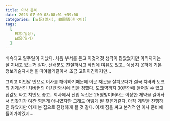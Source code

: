 ```yaml
---
title: 이사 준비
date: 2023-07-09 08:08:01 +09:00
categories: [日記(일기), 韓国語(한국어)]
tags:
  [
    日常(일상),
    日記(일기)
  ]
---
```

배속되고 일주일이 지났다.
처음 부서를 듣고 이것저것 생각이 많았었지만 아직까지는 잘 지내고 있는거 같다.
선배분도 친절하시고 작업에 여유도 있고..
예상치 못하게 기본정보기술자시험을 따야할거같아서 조금 고민이긴하지만…

그리고 이번달 안으로 이사를 해야하기때문에 이곳 저곳을 살펴보다가 결국 치바와 도쿄의 경계선인 치바현의 이치카와시에 집을 정했다.
도쿄역까지 30분안에 들어갈 수 있고 집값도 싸고 치안도 좋고..
회사에서 신입 독신은 25평방미터라는 이상한 제약을 걸어놔서 집찾기가 여간 힘든게 아니였지만 그래도 어떻게 잘 찾은거같다. 아직 계약을 진행하진 않았지만 어제 본 집으로 진행하게 될 것 같다. 이제 짐을 싸고 본격적인 이사 준비에 들어가야겠지…